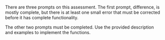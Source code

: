 There are three prompts on this assessment. The first prompt, difference, is mostly complete, but there is at least one small error that must be corrected before it has complete functionality. 

The other two prompts must be completed. Use the provided description and examples to implement the functions.
